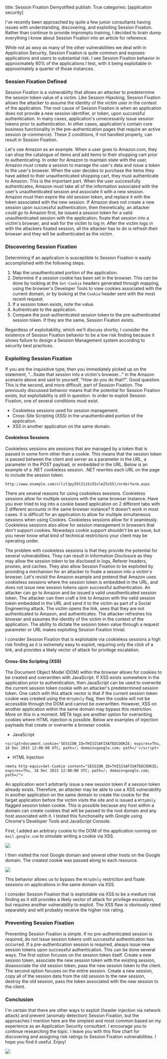 title: Session Fixation Demystified
publish: True
categories: [application security]

I've recently been approached by quite a few junior consultants having issues with understanding, discovering, and exploiting Session Fixation. Rather than continue to provide impromptu training, I decided to brain dump everything I know about Session Fixation into an article for reference.

While not as sexy as many of the other vulnerabilities we deal with in Application Security, Session Fixation is quite common and exposes applications and users to substantial risk. I see Session Fixation behavior in approximately 60% of the applications I test, with it being exploitable in approximately a quarter of those instances.

### Session Fixation Defined

Session Fixation is a vulnerability that allows an attacker to predetermine the session token value of a victim. Like Session Hijacking, Session Fixation allows the attacker to assume the identity of the victim user in the context of the application. The root cause of Session Fixation is when an application does not provide a new session identifier, or token, upon successful authentication. In many cases, application's unnecessarily issue session tokens prior to authentication. In other cases, application's contain core business functionality in the pre-authentication pages that require an active session (e-commerce). These 2 conditions, if not handled properly, can result in Session Fixation.

Let's use Amazon as an example. When a user goes to Amazon.com, they can shop the catalogue of items and add items to their shopping cart prior to authenticating. In order for Amazon to maintain state with the user, Amazon must create a session to manage the user's data and issue a token to the user's browser. When the user decides to purchase the items they have added to their unauthenticated shopping cart, they must authenticate to Amazon. This is the important part. When the user successfully authenticates, Amazon must take all of the information associated with the user's unauthenticated session and associate it with a new session. Amazon must then expire the old session token, and replace it with the token associated with the new session. If Amazon does not create a new session upon successful authentication, then theoretically, an attacker could go to Amazon first, be issued a session token for a valid unauthenticated session with the application, fixate that session into a victim's browser, and wait for the victim to log in. After the victim logs in with the attackers fixated session, all the attacker has to do is refresh their browser and they will be authenticated as the victim.

### Discovering Session Fixation

Determining if an application is susceptible to Session Fixation is easily accomplished with the following steps.

1. Map the unauthenticated portion of the application.
2. Determine if a session cookie has been set in the browser. This can be done by looking at the `Set-Cookie` headers generated through mapping, using the browser's Developer Tools to view cookies associated with the current domain, or by looking at the `Cookie` header sent with the most recent request.
3. If a session token exists, note the value.
4. Authenticate to the application.
5. Compare the post-authenticated session token to the pre-authenticated session token. If they are the same, Session Fixation exists.

Regardless of exploitability, which we'll discuss shortly, I consider the existence of Session Fixation behavior to be a low risk finding because it shows failure to design a Session Management system according to security best practices.

### Exploiting Session Fixation

If you are the inquisitive type, then you immediately picked up on the statement, "...fixate that session into a victim's browser..." in the Amazon scenario above and said to yourself, "How do you do that?". Good question. This is the second, and more difficult, part of Session Fixation. The previously discussed behavior means that the potential for Session Fixation exists, but exploitability is still in question. In order to exploit Session Fixation, one of several conditions must exist.

- Cookieless sessions used for session management.
- Cross-Site Scripting (XSS) in the unauthenticated portion of the application.
- XSS in another application on the same domain.

#### Cookieless Sessions

Cookieless sessions are sessions that are managed by a token that is passed in some form other than a cookie. This means that the session token is passed between the client and server as a parameter in the URL, a parameter in the POST payload, or embedded in the URL. Below is an example of a .NET cookieless session. .NET rewrites each URL on the page to include the session token.

```
http://www.example.com/s(lit3py55t21z5v55vlm25s55)/orderform.aspx
```

There are several reasons for using cookieless sessions. Cookieless sessions allow for multiple sessions with the same browser instance. Have you ever tried to log into a cookie based application on 2 different tabs with 2 different accounts in the same browser instance? It doesn't work in most cases. It is difficult for an application to allow for multiple simultaneous sessions when using Cookies. Cookieless sessions allow for it seamlessly. Cookieless sessions also allow for session management in browsers that don't support cookies. Nowadays cookie support shouldn't be an issue, but you never know what kind of technical restrictions your client may be operating under.

The problem with cookieless sessions is that they provide the potential for several vulnerabilities. They can result in Information Disclosure as they may allow the session token to be disclosed in logs, Referer headers, proxies, and caches. They also allow Session Fixation to be exploited by providing a mechanism for an attacker to fixate a session into a victim's browser. Let's revisit the Amazon example and pretend that Amazon uses cookieless sessions where the session token is embedded in the URL, and does not issue new session tokens upon successful authentication. An attacker can go to Amazon and be issued a valid unauthenticated session token. The attacker can then craft a link to Amazon with the valid session token embedded in the URL and send it to the victim as part of a Social Engineering attack. The victim opens the link, sees that they are not authenticated to Amazon, and authenticates. The attacker refreshes his browser and assumes the identity of the victim in the context of the application. The ability to dictate the session token value through a request parameter or URL makes exploiting Session Fixation trivial.

I consider Session Fixation that is exploitable via cookieless sessions a high risk finding as it is extremely easy to exploit, requiring only the click of a link, and provides a likely vector of attack for privilege escalation.

#### Cross-Site Scripting (XSS)

The Document Object Model (DOM) within the browser allows for cookies to be created and overwritten with JavaScript. If XSS exists somewhere in the application prior to authentication, then JavaScript can be used to overwrite the current session token cookie with an attacker's predetermined session token. One catch with this attack vector is that if the current session token cookie was created using the `HttpOnly` flag, then the cookie will not be accessible through the DOM and cannot be overwritten. However, XSS on another application within the same domain may bypass this restriction. More on this in a moment. META tags are another option for overwriting cookies where HTML injection is possible. Below are examples of injection payloads that create or overwrite a browser cookie.

- JavaScript

```
<script>document.cookie='SESSION_ID=THISISAFIXATEDCOOKIE; expires=Thu, 18 Dec 2015 12:00:00 UTC; path=/; domain=google.com; path=/'</script>
```

- HTML Injection

```
<meta http-equiv=Set-Cookie content="SESSION_ID=THISISAFIXATEDCOOKIE; expires=Thu, 18 Dec 2015 12:00:00 UTC; path=/; domain=google.com; path=/">
```

An application won't arbitrarily issue a new session token if a session token already exists. Therefore, an attacker may be able to use a XSS vulnerability in another application on the same domain to create the cookie for the target application before the victim visits the site and is issued a `HttpOnly` flagged session token cookie. This is possible because any host within a domain can create cookies that will be passed to the root domain and any host associated with it. I tested this functionality with Google using Chrome's Developer Tools and JavaScript Console. 

First, I added an arbitrary cookie to the DOM of the application running on `mail.google.com` to simulate writing a cookie via XSS.

[![](/images/posts/fixation_1.png)](/images/posts/fixation_1.png)

I then visited the root Google domain and several other hosts on the Google domain. The created cookie was passed along to each resource.

[![](/images/posts/fixation_2.png)](/images/posts/fixation_2.png)

This behavior allows us to bypass the `HttpOnly` restriction and fixate sessions on applications in the same domain via XSS.

I consider Session Fixation that is exploitable via XSS to be a medium risk finding as it still provides a likely vector of attack for privilege escalation, but requires another vulnerability to exploit. The XSS flaw is obviously rated separately and will probably receive the higher risk rating.

### Preventing Session Fixation

Preventing Session Fixation is simple. If no pre-authenticated session is required, do not issue session tokens until successful authentication has occurred. If a pre-authentication session is required, always issue new session tokens upon successful authentication. This can be done several ways. The first option focuses on the session token itself. Create a new session token, associate the new session token with the existing session, disassociate the old session token, pass the new session token to the client. The second option focuses on the entire session. Create a new session, copy all of the session data from the old session to the new session, destroy the old session, pass the token associated with the new session to the client.

### Conclusion

I'm certain that there are other ways to exploit (header injection via network attack) and prevent (anomaly detection) Session Fixation, but the approaches I mention here are the simplest and most common based on my experience as an Application Security consultant. I encourage you to continue researching the topic. I leave you with this flow chart for discovering and assigning risk ratings to Session Fixation vulnerabilities. I hope you find it useful. Enjoy!

[![](/images/posts/fixation_3.png)](/images/posts/fixation_3.png)
